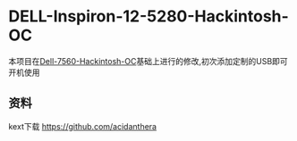 # DELL-Inspiron-12-5280-Hackintosh-OC

本项目在[Dell-7560-Hackintosh-OC](https://github.com/EvilFlowers/Dell-7560-Hackintosh-OC)基础上进行的修改,初次添加定制的USB即可开机使用

## 资料
kext下载 https://github.com/acidanthera

